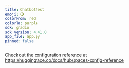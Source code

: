 ```yaml
---
title: Chatbottest
emoji: 🌖
colorFrom: red
colorTo: purple
sdk: gradio
sdk_version: 4.41.0
app_file: app.py
pinned: false
---
```


Check out the configuration reference at https://huggingface.co/docs/hub/spaces-config-reference
